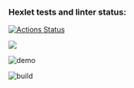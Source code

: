 ### Hexlet tests and linter status:
[![Actions Status](https://github.com/Plasticc66/java-project-lvl1/workflows/hexlet-check/badge.svg)](https://github.com/Plasticc66/java-project-lvl1/actions)


<a href="https://codeclimate.com/github/codeclimate/codeclimate/maintainability"><img src="https://api.codeclimate.com/v1/badges/a99a88d28ad37a79dbf6/maintainability" /></a>

![demo](https://github.com/Plasticc66/java-project-lvl1/actions/workflows/github-actions-demo.yml/badge.svg)

![build](https://github.com/Plasticc66/java-project-lvl1/actions/workflows/gradle-action-build/badge.svg)
